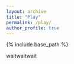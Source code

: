 ```yaml
---
layout: archive
title: "Play"
permalink: /play/
author_profile: true
---
```


{% include base_path %}

waitwaitwait
